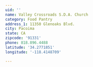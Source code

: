 ```yaml
---
uid: ''
name: Valley Crossroads S.D.A. Church
category: Food Pantry
address_1: 11350 Glenoaks Blvd.
city: Pacoima
state: CA
zipcode: '91331'
phone: 818.896.4488
latitude: '34.2771851'
longitude: '-118.4148709'

---
```

